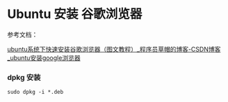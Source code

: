 # Ubuntu 安装 谷歌浏览器

参考文档：

[ubuntu系统下快速安装谷歌浏览器（图文教程）_程序员草帽的博客-CSDN博客_ubuntu安装google浏览器](https://blog.csdn.net/Yifancoder/article/details/124340730)

### dpkg 安装

```shell
sudo dpkg -i *.deb
```

‍

